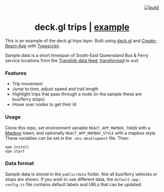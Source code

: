 <p align="right">
  <a href="https://github.com/stevekirks/deckgl-trips/actions/workflows/deploy.yml">
    <img src="https://github.com/stevekirks/deckgl-trips/actions/workflows/deploy.yml/badge.svg" alt="build" />
  </a>
</p>

<h1 align="center">deck.gl trips | <a href="https://stevekirks.github.io/deckgl-trips" target="_blank">example</a></h1>

This is an example of the deck.gl trips layer. Built using [deck.gl](https://deck.gl) and [Create-React-App](https://create-react-app.dev) with [Typescript](https://create-react-app.dev/docs/adding-typescript/).

Sample data is a short timespan of South-East Queensland Bus & Ferry service locations from the [Translink data feed](https://data.qld.gov.au/dataset/translink-real-time-data), [transformed](https://github.com/stevekirks/gtfs-protobuf-to-trips-rs) to suit.

### Features
-   Trip movement
-   Jump to time, adjust speed and trail length
-   Highlight trips that pass through a node (in the sample these are bus/ferry stops)
-   Hover over nodes to get their Id

### Usage
Clone this repo, set environment variable `REACT_APP_MAPBOX_TOKEN` with a [Mapbox](https://www.mapbox.com/) token, and optionally `REACT_APP_MAPBOX_STYLE` with a mapbox style. These variables can be set in the `.env.development` file. Then:
```
npm install
npm start
```

### Data format
Sample data is stored in the `public/data` folder. Not all bus/ferry vehicles or stops are shown.
If you wish to use different data, the `default-app-config.ts` file contains default labels and URLs that can be updated.
